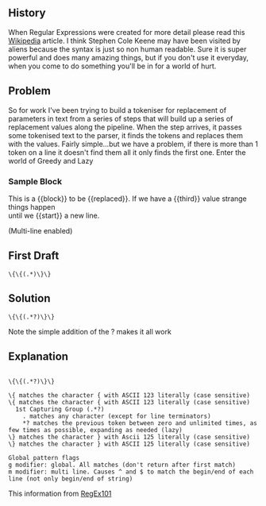 ## History
When Regular Expressions were created for more detail please read this [Wikipedia](https://en.wikipedia.org/wiki/Regular_expression)  article. I think Stephen Cole Keene may have been visited by aliens because the syntax is just so non human readable. Sure it is super powerful and does many amazing things, but if you don't use it everyday, when you come to do something you'll be in for a world of hurt.

## Problem
So for work I've been trying to build a tokeniser for replacement of parameters in text from a series of steps that will build up a series of replacement values along the pipeline. When the step arrives, it passes some tokenised text to the parser, it finds the tokens and replaces them with the values. Fairly simple...but we have a problem, if there is more than 1 token on a line it doesn't find them all it only finds the first one. Enter the world of Greedy and Lazy


### Sample Block
This is a \{\{block\}\} to be \{\{replaced\}\}. If we have a \{\{third\}\} value strange things happen  
until we \{\{start\}\} a new line.


(Multi-line enabled)

## First Draft
`\{\{(.*)\}\}`


## Solution
`\{\{(.*?)\}\}`

Note the simple addition of the ? makes it all work


## Explanation

```

\{\{(.*?)\}\}

\{ matches the character { with ASCII 123 literally (case sensitive)
\{ matches the character { with ASCII 123 literally (case sensitive)
  1st Capturing Group (.*?)
    . matches any character (except for line terminators)
    *? matches the previous token between zero and unlimited times, as few times as possible, expanding as needed (lazy)
\} matches the character } with Ascii 125 literally (case sensitive)
\} matches the character } with ASCII 125 literally (case sensitive)

Global pattern flags 
g modifier: global. All matches (don't return after first match)
m modifier: multi line. Causes ^ and $ to match the begin/end of each line (not only begin/end of string)

```

This information from [RegEx101](https://regex101.com/r/0aLIsa/1)
